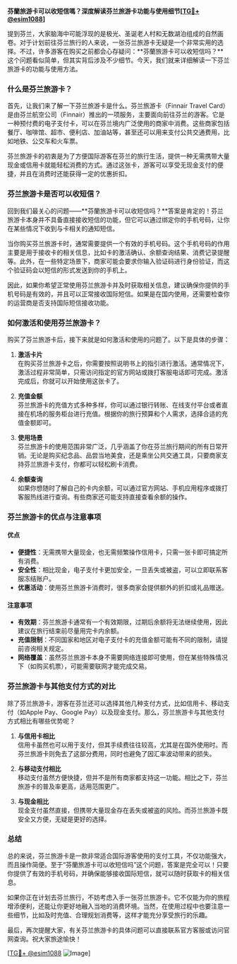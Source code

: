 **芬蘭旅游卡可以收短信嗎？深度解读芬兰旅游卡功能与使用细节[[TG💪+ @esim1088](https://t.me/s/esim1088)]**

提到芬兰，大家脑海中可能浮现的是极光、圣诞老人村和无数湖泊组成的自然画卷。对于计划前往芬兰旅行的人来说，一张芬兰旅游卡无疑是一个非常实用的选择。不过，许多游客在购买之前都会心存疑问：**芬蘭旅游卡可以收短信吗？**这个问题看似简单，但其实背后涉及不少细节。今天，我们就来详细解读一下芬兰旅游卡的功能与使用方法。

### 什么是芬兰旅游卡？

首先，让我们来了解一下芬兰旅游卡是什么。芬兰旅游卡（Finnair Travel Card）是由芬兰航空公司（Finnair）推出的一项服务，主要面向前往芬兰的游客。它是一种预付费的电子支付卡，可以在芬兰境内广泛使用的商家中消费。这些商家包括餐厅、咖啡馆、超市、便利店、加油站等，甚至还可以用来支付公共交通费用，比如地铁、公交车和火车票。

芬兰旅游卡的初衷是为了方便国际游客在芬兰的旅行生活，提供一种无需携带大量现金或信用卡就能轻松消费的方式。通过这张卡，游客可以享受无现金支付的便捷，并且在消费时还能获得一定的优惠折扣。

### 芬兰旅游卡是否可以收短信？

回到我们最关心的问题——**芬蘭旅游卡可以收短信吗？**答案是肯定的！芬兰旅游卡本身并不具备直接接收短信的功能，但它可以通过绑定你的手机号码，让你在某些情况下收到与卡相关的通知短信。

当你购买芬兰旅游卡时，通常需要提供一个有效的手机号码。这个手机号码的作用主要是用于接收卡的相关信息，比如卡的激活确认、余额查询结果、消费记录提醒等。此外，在一些特定场景下，商家可能会要求你输入验证码进行身份验证，而这个验证码会以短信的形式发送到你的手机上。

因此，如果你希望正常使用芬兰旅游卡并及时获取相关信息，建议确保你提供的手机号码是有效的，并且可以正常接收国际短信。如果是在国内使用，还需要检查你的运营商是否支持国际短信接收功能。

### 如何激活和使用芬兰旅游卡？

购买了芬兰旅游卡后，接下来就是如何激活和使用的问题了。以下是具体的步骤：

1. **激活卡片**  
   在购买芬兰旅游卡之后，你需要按照说明书上的指引进行激活。通常情况下，激活过程非常简单，只需访问指定的官方网站或拨打客服电话即可完成。激活完成后，你就可以开始使用这张卡了。

2. **充值金额**  
   芬兰旅游卡的充值方式多种多样，你可以通过银行转账、在线支付平台或者直接在机场的服务柜台进行充值。根据你的旅行预算和个人需求，选择合适的充值金额即可。

3. **使用场景**  
   芬兰旅游卡的使用范围非常广泛，几乎涵盖了你在芬兰旅行期间的所有日常开销。无论是购买纪念品、品尝当地美食，还是乘坐公共交通工具，只要商家支持芬兰旅游卡支付，你都可以轻松刷卡消费。

4. **余额查询**  
   如果你想随时了解自己的卡内余额，可以通过官方网站、手机应用程序或拨打客服热线进行查询。有些商家还可能支持直接查看余额的操作。

### 芬兰旅游卡的优点与注意事项

#### 优点

- **便捷性**：无需携带大量现金，也无需频繁操作信用卡，只需一张卡即可搞定所有消费。
- **安全性**：相比现金，电子支付卡更加安全，一旦丢失或被盗，可以立即联系客服冻结账户。
- **优惠活动**：使用芬兰旅游卡消费时，很多商家会提供额外的折扣或礼品赠送。

#### 注意事项

- **有效期**：芬兰旅游卡通常有一个有效期限，过期后余额将无法继续使用，因此建议在旅行结束前尽量用完卡内余额。
- **充值限制**：不同国家和地区对电子支付卡的充值金额可能有不同的限制，请提前咨询相关规定。
- **网络覆盖**：虽然芬兰旅游卡本身不需要网络连接即可使用，但在某些特殊情况下（如购买机票），可能需要联网才能完成交易。

### 芬兰旅游卡与其他支付方式的对比

除了芬兰旅游卡，游客在芬兰还可以选择其他几种支付方式，比如信用卡、移动支付（如Apple Pay、Google Pay）以及现金支付。那么，芬兰旅游卡与其他支付方式相比有哪些优势呢？

1. **与信用卡相比**  
   信用卡虽然也可以用于支付，但其手续费往往较高，尤其是在国外使用时。而芬兰旅游卡则免去了这部分费用，同时也避免了因汇率波动带来的损失。

2. **与移动支付相比**  
   移动支付虽然方便快捷，但并不是所有商家都支持这一功能。相比之下，芬兰旅游卡的普及率更高，适用范围更广。

3. **与现金相比**  
   现金支付虽然直接，但携带大量现金存在丢失或被盗的风险。而芬兰旅游卡既安全又方便，无疑是更好的选择。

### 总结

总的来说，芬兰旅游卡是一款非常适合国际游客使用的支付工具，不仅功能强大，而且操作简便。至于“芬蘭旅游卡可以收短信吗”这个问题，答案是完全可以！只要你提供了有效的手机号码，并确保能够接收国际短信，就可以随时获取卡的相关信息。

如果你正在计划去芬兰旅行，不妨考虑入手一张芬兰旅游卡。它不仅能为你的旅程增添便利，还能让你更好地融入当地的消费环境。当然，在使用过程中也要注意一些细节，比如及时充值、合理规划消费等，这样才能充分享受旅行的乐趣。

最后，再次提醒大家，有关芬兰旅游卡的具体问题可以直接联系官方客服或访问官网查询。祝大家旅途愉快！

[[TG💪+ @esim1088](https://t.me/s/esim1088) ![Image](https://i.postimg.cc/4NQfJmqS/Snipaste-2025-05-13-00-14-12.png)]